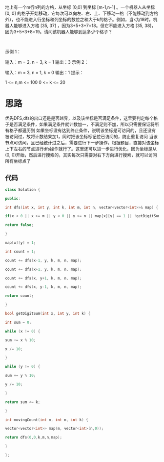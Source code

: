 地上有一个m行n列的方格，从坐标 [0,0] 到坐标 [m-1,n-1] 。一个机器人从坐标 [0, 0] 的格子开始移动，它每次可以向左、右、上、下移动一格（不能移动到方格外），也不能进入行坐标和列坐标的数位之和大于k的格子。例如，当k为18时，机器人能够进入方格 [35, 37] ，因为3+5+3+7=18。但它不能进入方格 [35, 38]，因为3+5+3+8=19。请问该机器人能够到达多少个格子？

 

示例 1：

输入：m = 2, n = 3, k = 1
输出：3
示例 2：

输入：m = 3, n = 1, k = 0
输出：1
提示：

1 <= n,m <= 100
0 <= k <= 20
# 思路
优先DFS,dfs的出口还是是否越界，以及该坐标是否满足条件，这里要判定每个格子是否满足条件，如果满足条件就计数加一，不满足则不加，所以只需要保证将所有格子都遍历到
如果坐标没有达到终止条件，说明该坐标是可访问的，且还没有被访问过，故将计数结果加1，同时把该坐标标记位已访问的，防止重复访问
当该节点可访问，且已经统计过之后，需要进行下一步操作，根据题目，直接对该坐标上下左右的节点进行dfs操作就行了。这里还可以进一步进行优化，因为坐标是从(0, 0)开始，然后进行搜索的，其实每次只需要对右下方向进行搜索，就可以访问所有坐标点了

## 代码
```c++
class Solution {

public:

int dfs(int x, int y, int k, int m, int n, vector<vector<int>>& map) {

if(x < 0 || x >= m || y < 0 || y >= n || map[x][y] == 1 || !getDigitSum(x,y,k)) {

return false;

}

map[x][y] = 1;

int count = 1;

count += dfs(x-1, y, k, m, n, map);

count += dfs(x+1, y, k, m, n, map);

count += dfs(x, y+1, k, m, n, map);

count += dfs(x, y-1, k, m, n, map);

return count;

}

bool getDigitSum(int x, int y, int k) {

int sum = 0;

while (x != 0) {

sum += x % 10;

x /= 10;

}

while (y != 0) {

sum += y % 10;

y /= 10;

}

return sum <= k;

}

int movingCount(int m, int n, int k) {

vector<vector<int>> map(m, vector<int>(n,0));

return dfs(0,0,k,m,n,map);

}

};
```
